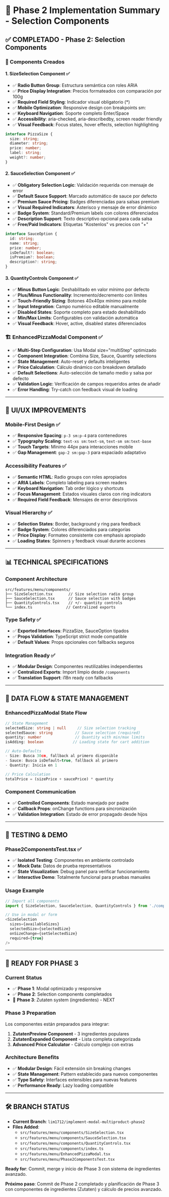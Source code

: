 # 🚀 Phase 2 Implementation Summary - Selection Components

## ✅ **COMPLETADO - Phase 2: Selection Components**

### **🎯 Components Creados**

#### **1. SizeSelection Component** ✅
- ✅ **Radio Button Group**: Estructura semántica con roles ARIA
- ✅ **Price Display Integration**: Precios formateados con comparación por 100g
- ✅ **Required Field Styling**: Indicador visual obligatorio (*)
- ✅ **Mobile Optimization**: Responsive design con breakpoints sm:
- ✅ **Keyboard Navigation**: Soporte completo Enter/Space
- ✅ **Accessibility**: aria-checked, aria-describedby, screen reader friendly
- ✅ **Visual Feedback**: Focus states, hover effects, selection highlighting

```typescript
interface PizzaSize {
  size: string;
  diameter: string;
  price: number;
  label: string;
  weight?: number;
}
```

#### **2. SauceSelection Component** ✅
- ✅ **Obligatory Selection Logic**: Validación requerida con mensaje de error
- ✅ **Default Sauce Support**: Marcado automático de sauce por defecto
- ✅ **Premium Sauce Pricing**: Badges diferenciadas para salsas premium
- ✅ **Visual Required Indicators**: Asterisco y mensaje de error dinámico
- ✅ **Badge System**: Standard/Premium labels con colores diferenciados
- ✅ **Description Support**: Texto descriptivo opcional para cada salsa
- ✅ **Free/Paid Indicators**: Etiquetas "Kostenlos" vs precios con "+"

```typescript
interface SauceOption {
  id: string;
  name: string;
  price: number;
  isDefault?: boolean;
  isPremium?: boolean;
  description?: string;
}
```

#### **3. QuantityControls Component** ✅
- ✅ **Minus Button Logic**: Deshabilitado en valor mínimo por defecto
- ✅ **Plus/Minus Functionality**: Incremento/decremento con límites
- ✅ **Touch-Friendly Sizing**: Botones 40x40px mínimo para mobile
- ✅ **Input Integration**: Campo numérico editable manualmente
- ✅ **Disabled States**: Soporte completo para estado deshabilitado
- ✅ **Min/Max Limits**: Configurables con validación automática
- ✅ **Visual Feedback**: Hover, active, disabled states diferenciados

### **🏗️ EnhancedPizzaModal Component** ✅
- ✅ **Multi-Step Configuration**: Usa Modal size="multiStep" optimizado
- ✅ **Component Integration**: Combina Size, Sauce, Quantity selections
- ✅ **State Management**: Auto-reset y defaults inteligentes
- ✅ **Price Calculation**: Cálculo dinámico con breakdown detallado
- ✅ **Default Selections**: Auto-selección de tamaño medio y salsa por defecto
- ✅ **Validation Logic**: Verificación de campos requeridos antes de añadir
- ✅ **Error Handling**: Try-catch con feedback visual de loading

---

## 🎨 **UI/UX IMPROVEMENTS**

### **Mobile-First Design** ✅
- ✅ **Responsive Spacing**: `p-3 sm:p-4` para contenedores
- ✅ **Typography Scaling**: `text-xs sm:text-sm`, `text-sm sm:text-base`
- ✅ **Touch Targets**: Mínimo 44px para interacciones mobile
- ✅ **Gap Management**: `gap-2 sm:gap-3` para espaciado adaptativo

### **Accessibility Features** ✅
- ✅ **Semantic HTML**: Radio groups con roles apropiados
- ✅ **ARIA Labels**: Completo labeling para screen readers
- ✅ **Keyboard Navigation**: Tab order lógico y shortcuts
- ✅ **Focus Management**: Estados visuales claros con ring indicators
- ✅ **Required Field Feedback**: Mensajes de error descriptivos

### **Visual Hierarchy** ✅
- ✅ **Selection States**: Border, background y ring para feedback
- ✅ **Badge System**: Colores diferenciados para categorías
- ✅ **Price Display**: Formateo consistente con emphasis apropiado
- ✅ **Loading States**: Spinners y feedback visual durante acciones

---

## 📊 **TECHNICAL SPECIFICATIONS**

### **Component Architecture**
```
src/features/menu/components/
├── SizeSelection.tsx       // Size selection radio group
├── SauceSelection.tsx      // Sauce selection with badges
├── QuantityControls.tsx    // +/- quantity controls
└── index.ts               // Centralized exports
```

### **Type Safety** ✅
- ✅ **Exported Interfaces**: PizzaSize, SauceOption tipados
- ✅ **Props Validation**: TypeScript strict mode compatible
- ✅ **Default Values**: Props opcionales con fallbacks seguros

### **Integration Ready** ✅
- ✅ **Modular Design**: Componentes reutilizables independientes
- ✅ **Centralized Exports**: Import limpio desde `/components`
- ✅ **Translation Support**: i18n ready con fallbacks

---

## 🔧 **DATA FLOW & STATE MANAGEMENT**

### **EnhancedPizzaModal State Flow**
```typescript
// State Management
selectedSize: string | null     // Size selection tracking
selectedSauce: string          // Sauce selection (required)
quantity: number               // Quantity with min/max limits
isAdding: boolean             // Loading state for cart addition

// Auto-Defaults
- Size: Busca 30cm, fallback al primero disponible
- Sauce: Busca isDefault=true, fallback al primero
- Quantity: Inicia en 1

// Price Calculation
totalPrice = (sizePrice + saucePrice) * quantity
```

### **Component Communication**
- ✅ **Controlled Components**: Estado manejado por padre
- ✅ **Callback Props**: onChange functions para sincronización
- ✅ **Validation Integration**: Estado de error propagado desde hijos

---

## 🎯 **TESTING & DEMO**

### **Phase2ComponentsTest.tsx** ✅
- ✅ **Isolated Testing**: Componentes en ambiente controlado
- ✅ **Mock Data**: Datos de prueba representativos
- ✅ **State Visualization**: Debug panel para verificar funcionamiento
- ✅ **Interactive Demo**: Totalmente funcional para pruebas manuales

### **Usage Example**
```typescript
// Import all components
import { SizeSelection, SauceSelection, QuantityControls } from './components';

// Use in modal or form
<SizeSelection 
  sizes={availableSizes} 
  selectedSize={selectedSize}
  onSizeChange={setSelectedSize}
  required={true}
/>
```

---

## 🔄 **READY FOR PHASE 3**

### **Current Status**
- ✅ **Phase 1**: Modal optimizado y responsive
- ✅ **Phase 2**: Selection components completados
- 🔄 **Phase 3**: Zutaten system (ingredientes) - NEXT

### **Phase 3 Preparation**
Los componentes están preparados para integrar:
1. **ZutatenPreview Component** - 3 ingredientes populares
2. **ZutatenExpanded Component** - Lista completa categorizada
3. **Advanced Price Calculator** - Cálculo complejo con extras

### **Architecture Benefits**
- ✅ **Modular Design**: Fácil extensión sin breaking changes
- ✅ **State Management**: Pattern establecido para nuevos componentes
- ✅ **Type Safety**: Interfaces extensibles para nuevas features
- ✅ **Performance Ready**: Lazy loading compatible

---

## 🛠️ **BRANCH STATUS**

- **Current Branch**: `lim1712/implement-modal-multiproduct-phase2`
- **Files Added**: 
  - `src/features/menu/components/SizeSelection.tsx`
  - `src/features/menu/components/SauceSelection.tsx`
  - `src/features/menu/components/QuantityControls.tsx`
  - `src/features/menu/components/index.ts`
  - `src/features/menu/EnhancedPizzaModal.tsx`
  - `src/features/menu/Phase2ComponentsTest.tsx`

**Ready for**: Commit, merge y inicio de Phase 3 con sistema de ingredientes avanzado.

**Próximo paso**: Commit de Phase 2 completado y planificación de Phase 3 con componentes de ingredientes (Zutaten) y cálculo de precios avanzado.
